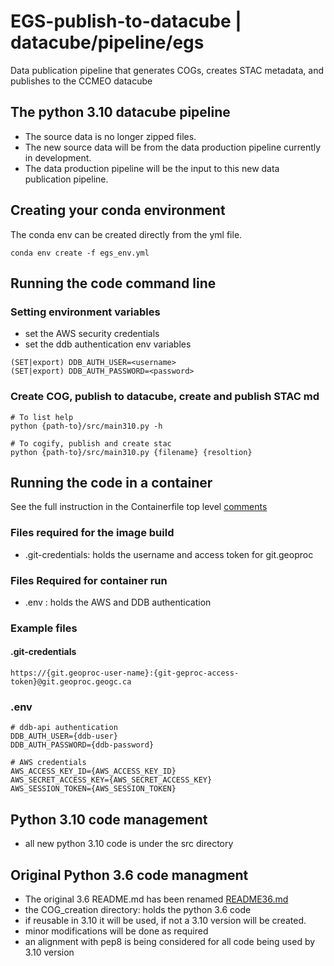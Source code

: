 # EGS-publish-to-datacube | datacube/pipeline/egs
Data publication pipeline that generates COGs, creates STAC metadata, and publishes to the CCMEO datacube
## The python 3.10 datacube pipeline 
 - The source data is no longer zipped files.
 - The new source data will be from the data production pipeline currently in development.
 - The data production pipeline will be the input to this new data publication pipeline.
## Creating your conda environment
The conda env can be created directly from the yml file.  
 ```shell
 conda env create -f egs_env.yml
 ```
## Running the code command line
### Setting environment variables
 - set the AWS security credentials
 - set the ddb authentication env variables
 ```shell
 (SET|export) DDB_AUTH_USER=<username>
 (SET|export) DDB_AUTH_PASSWORD=<password>
 ```
 ### Create COG, publish to datacube, create and publish STAC md
 ```shell
 # To list help
 python {path-to}/src/main310.py -h

 # To cogify, publish and create stac
 python {path-to}/src/main310.py {filename} {resoltion}
 ```

 ## Running the code in a container
 See the full instruction in the Containerfile top level [comments](/Containerfile.gdal-python)
 ### Files required for the image build
  - .git-credentials: holds the username and access token for git.geoproc
 ### Files Required for container run
  - .env : holds the AWS and DDB authentication
 ### Example files
 #### .git-credentials
 ```shell
 https://{git.geoproc-user-name}:{git-geproc-access-token}@git.geoproc.geogc.ca
 ```
 ### .env
 ```shell
 # ddb-api authentication
 DDB_AUTH_USER={ddb-user}
 DDB_AUTH_PASSWORD={ddb-password}

 # AWS credentials
 AWS_ACCESS_KEY_ID={AWS_ACCESS_KEY_ID}
 AWS_SECRET_ACCESS_KEY={AWS_SECRET_ACCESS_KEY}
 AWS_SESSION_TOKEN={AWS_SESSION_TOKEN}
 ```
 ## Python 3.10 code management
  - all new python 3.10 code is under the src directory

 ## Original Python 3.6 code managment
  - The original 3.6 README.md has been renamed [README36.md](README36.md)
  - the COG_creation directory: holds the python 3.6 code
  - if reusable in 3.10 it will be used, if not a 3.10 version will be created.
  - minor modifications will be done as required
  - an alignment with pep8 is being considered for all code being used by 3.10 version